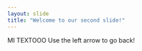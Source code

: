 ```yaml
---
layout: slide
title: "Welcome to our second slide!"
---
```

MI TEXTOOO
Use the left arrow to go back!
